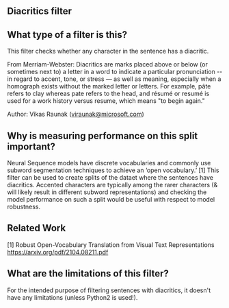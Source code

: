 ## Diacritics filter

## What type of a filter is this?

This filter checks whether any character in the sentence has a diacritic.

From Merriam-Webster: Diacritics are marks placed above or below (or sometimes next to) a letter in a word to indicate a particular pronunciation -- in regard to accent, tone, or stress — 
as well as meaning, especially when a homograph exists without the marked letter or letters. For example, pâte refers to clay whereas pate refers to the head, 
and résumé or resumé is used for a work history versus resume, which means "to begin again."

Author: Vikas Raunak (viraunak@microsoft.com)

## Why is measuring performance on this split important?
Neural Sequence models have discrete vocabularies and commonly use subword segmentation techniques to achieve an ‘open vocabulary.’ [1] 
This filter can be used to create splits of the dataet where the sentences have diacritics.
Accented characters are typically among the rarer characters (& will likely result in different subword representations) and checking the model performance on such a split would be useful with respect to model robustness.

## Related Work

[1] Robust Open-Vocabulary Translation from Visual Text Representations https://arxiv.org/pdf/2104.08211.pdf

## What are the limitations of this filter?
For the intended purpose of filtering sentences with diacritics, it doesn't have any limitations (unless Python2 is used!).
